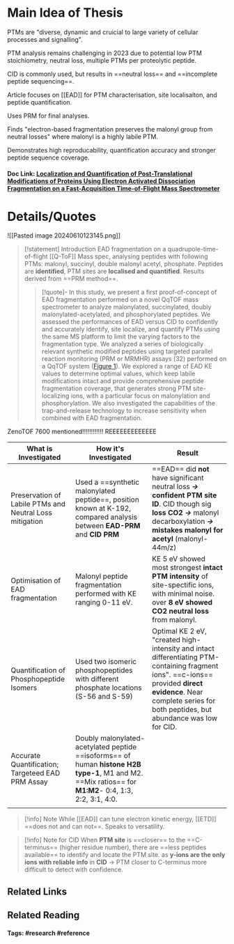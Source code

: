 # Main Idea of Thesis

PTMs are "diverse, dynamic and cruicial to large variety of cellular processes and signalling".

PTM analysis remains challenging in 2023 due to potential low PTM stoichiometry, neutral loss, multiple PTMs per proteolytic peptide.

CID is commonly used, but results in ==neutral loss== and ==incomplete peptide sequencing==.

Article focuses on [[EAD]] for PTM characterisation, site localisaiton, and peptide quantification.

Uses PRM for final analyses.

Finds "electron-based fragmentation preserves the malonyl group from neutral losses" where malonyl is a highly labile PTM.

Demonstrates high reproducability, quantification accuracy and stronger peptide sequence coverage.



#### Doc Link: [Localization and Quantification of Post-Translational Modifications of Proteins Using Electron Activated Dissociation Fragmentation on a Fast-Acquisition Time-of-Flight **Mass Spectrometer**](https://pubs.acs.org/doi/abs/10.1021/jasms.3c00144?casa_token=FSrZ2lIcPxMAAAAA:WptDQFWiwNZM34clc8Hxfn1crqskfTV0lWNWmtjiltMYg60eruKyTyU5ZuQGcH7DRY0LjFsOweFqwHA)


# Details/Quotes

![[Pasted image 20240610123145.png]]

> [!statement] Introduction
> EAD fragmentation on a quadrupole-time-of-flight [[Q-ToF]] Mass spec, analysing peptides with following PTMs: malonyl, succinyl, double malonyl acetyl, phosphate. 
> Peptides are **identified**, PTM sites are **localised and quantified**. Results derived from ==PRM method==. 
> >[!quote]-
> >In this study, we present a first proof-of-concept of EAD fragmentation performed on a novel QqTOF mass spectrometer to analyze malonylated, succinylated, doubly malonylated-acetylated, and phosphorylated peptides. We assessed the performances of EAD versus CID to confidently and accurately identify, site localize, and quantify PTMs using the same MS platform to limit the varying factors to the fragmentation type. We analyzed a series of biologically relevant synthetic modified peptides using targeted parallel reaction monitoring (PRM or MRMHR) assays (32) performed on a QqTOF system ([Figure 1](https://pubs.acs.org/doi/full/10.1021/jasms.3c00144?casa_token=FSrZ2lIcPxMAAAAA%3AWptDQFWiwNZM34clc8Hxfn1crqskfTV0lWNWmtjiltMYg60eruKyTyU5ZuQGcH7DRY0LjFsOweFqwHA#fig1)). We explored a range of EAD KE values to determine optimal values, which keep labile modifications intact and provide comprehensive peptide fragmentation coverage, that generates strong PTM site-localizing ions, with a particular focus on malonylation and phosphorylation. We also investigated the capabilities of the trap-and-release technology to increase sensitivity when combined with EAD fragmentation.

ZenoTOF 7600 mentioned!!!!!!!!!!!! REEEEEEEEEEEEE


| What is Investigated                                    | How it's Investigated                                                                                                                                 | Result                                                                                                                                                                                                             |
| ------------------------------------------------------- | ----------------------------------------------------------------------------------------------------------------------------------------------------- | ------------------------------------------------------------------------------------------------------------------------------------------------------------------------------------------------------------------ |
| Preservation of Labile PTMs and Neutral Loss mitigation | Used a ==synthetic malonylated peptide==, position known at K-192, compared analysis between **EAD-PRM** and **CID PRM**                              | ==EAD== did **not** have significant neutral loss ***->*** **confident PTM site ID**. CID though sig **loss CO2** ***->*** malonyl decarboxylation ***->*** **mistakes malonyl for acetyl** (malonyl-44m/z)        |
| Optimisation of EAD fragmentation                       | Malonyl peptide fragmentation performed with KE ranging 0-11 eV.                                                                                      | KE 5 eV showed most strongest **intact PTM intensity** of site-spectific ions, with minimal noise. over **8 eV showed CO2 neutral loss** from malonyl.                                                             |
| Quantification of Phosphopeptide Isomers                | Used two isomeric phosphopeptides with different phosphate locations (S-56 and S-59)                                                                  | Optimal KE 2 eV, "created high-intensity and intact differentiating PTM-containing fragment ions". ==c-ions== provided **direct evidence**. Near complete series for both peptides, but abundance was low for CID. |
| Accurate Quantification; Targeteed EAD PRM Assay        | Doubly malonylated-acetylated peptide ==isoforms== of human **histone H2B type-1**, M1 and M2. ==Mix ratios== for **M1:M2**- 0:4, 1:3, 2:2, 3:1, 4:0. |                                                                                                                                                                                                                    |
|                                                         |                                                                                                                                                       |                                                                                                                                                                                                                    |

> [!info] Note
> While [[EAD]] can tune electron kinetic energy, [[ETD]] ==does not and can not==. Speaks to versatility.


> [!info] Note for CID
> When **PTM site** is ==closer== to the ==C-terminus== (higher residue number), there are ==less peptides available== to identify and locate the PTM site. as **y-ions are the only ions with reliable info** in **CID** -> PTM closer to C-terminus more difficult to detect with confidence. 




## Related Links

## Related Reading



#### Tags: #research #reference 